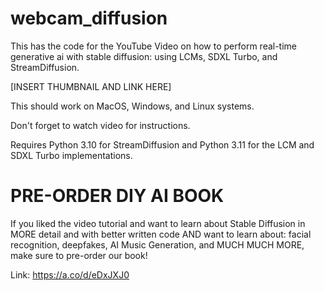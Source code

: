# webcam_diffusion

This has the code for the YouTube Video on how to perform real-time generative ai with stable diffusion: using LCMs, SDXL Turbo, and StreamDiffusion. 

[INSERT THUMBNAIL AND LINK HERE]

This should work on MacOS, Windows, and Linux systems.

Don't forget to watch video for instructions.

Requires Python 3.10 for  StreamDiffusion and Python 3.11 for the LCM and SDXL Turbo implementations.

# PRE-ORDER DIY AI BOOK

If you liked the video tutorial and want to learn about Stable Diffusion in MORE detail and with better written code AND want to learn about: facial recognition, deepfakes, AI Music Generation, and MUCH MUCH MORE, make sure to pre-order our book!

Link: https://a.co/d/eDxJXJ0

